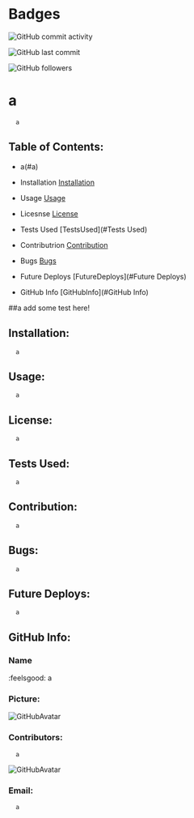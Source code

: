 
# Badges
![GitHub commit activity](https://img.shields.io/github/commit-activity/m/a/a)

![GitHub last commit](https://img.shields.io/github/last-commit/a/a)

![GitHub followers](https://img.shields.io/github/followers/a?style=social)


# a 

      a 

## Table of Contents:

  * a(#a)

  * Installation [Installation](#Installation) 
  * Usage [Usage](#Usage)
  * Licesnse [License](#License)
  * Tests Used [TestsUsed](#Tests Used)
  * Contributrion [Contribution](#Contribution)
  * Bugs [Bugs](#Bugs)
  * Future Deploys [FutureDeploys](#Future Deploys)
  * GitHub Info [GitHubInfo](#GitHub Info)

##a
  add some test here! 

## Installation:
      a 

## Usage:
      a 

## License:
      a 

## Tests Used:
      a 

## Contribution:
      a

## Bugs:
      a

## Future Deploys:
      a


## GitHub Info:
### Name
  :feelsgood:  a
### Picture:
![GitHubAvatar](https://avatars2.githubusercontent.com/u/1410106?v=4) 

### Contributors: 
      a
![GitHubAvatar](https://avatars2.githubusercontent.com/u/1410106?v=4)

### Email:
      a 

        
